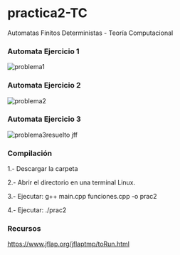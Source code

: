 # practica2-TC
Automatas Finitos Deterministas - Teoría Computacional


### Automata Ejercicio 1

![problema1](https://user-images.githubusercontent.com/88689761/202968740-1e7e80e4-45fd-42ff-a2d4-ee1ae0bff700.jpg)


### Automata Ejercicio 2

![problema2](https://user-images.githubusercontent.com/88689761/202968827-cd7430e9-cc20-4374-be22-ed3e810d66eb.jpg)

### Automata Ejercicio 3


![problema3resuelto jff](https://user-images.githubusercontent.com/88689761/203905567-46c547df-fa5d-445d-8d40-81df626acecf.jpg)



### Compilación

1.- Descargar la carpeta 

2.- Abrir el directorio en una terminal Linux.

3.- Ejecutar: g++ main.cpp funciones.cpp -o prac2

4.- Ejecutar: ./prac2


### Recursos

https://www.jflap.org/jflaptmp/toRun.html


